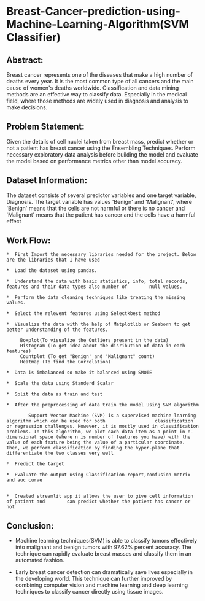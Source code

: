 # Breast-Cancer-prediction-using-Machine-Learning-Algorithm(SVM Classifier)


## Abstract:

    
Breast cancer represents one of the diseases that make a high number of deaths every
year. It is the most common type of all cancers and the main cause of women's deaths
worldwide. Classification and data mining methods are an effective way to classify data.
Especially in the medical field, where those methods are widely used in diagnosis and
analysis to make decisions.


## Problem Statement:

Given the details of cell nuclei taken from breast mass, predict whether or not a patient
has breast cancer using the Ensembling Techniques. Perform necessary exploratory
data analysis before building the model and evaluate the model based on performance
metrics other than model accuracy.


## Dataset Information:

The dataset consists of several predictor variables and one target variable, Diagnosis.
The target variable has values 'Benign' and 'Malignant', where 'Benign' means that the
cells are not harmful or there is no cancer and 'Malignant' means that the patient has
cancer and the cells have a harmful effect


## Work Flow:


    *  First Import the necessary libraries needed for the project. Below are the libraries that I have used
    
    *  Load the dataset using pandas.
    
    *  Understand the data with basic statistics, info, total records, features and their data types also number of        null values.
    
    *  Perform the data cleaning techniques like treating the missing values.
    
    *  Select the relevent features using Selectkbest method
    
    *  Visualize the data with the help of Matplotlib or Seaborn to get better understanding of the features.
    
         Boxplot(To visualize the Outliers present in the data)
         Histogram (To get idea about the disribution of data in each features)
         Countplot (To get "Benign' and 'Malignant" count)
         Heatmap (To find the Correlation)
         
    *  Data is imbalanced so make it balanced using SMOTE
    
    *  Scale the data using Standerd Scalar
    
    *  Split the data as train and test
    
    *  After the preprocessing of data train the model Using SVM algorithm
    
            Support Vector Machine (SVM) is a supervised machine learning algorithm which can be used for both                  classification or regression challenges. However, it is mostly used in classification problems. In this algorithm, we plot each data item as a point in n-dimensional space (where n is number of features you have) with the value of each feature being the value of a particular coordinate. Then, we perform classification by finding the hyper-plane that differentiate the two classes very well
            
    *  Predict the target
    
    *  Evaluate the output using Classification report,confusion metrix and auc curve
    
    
    *  Created streamlit app it allows the user to give cell information of patient and        can predict whether the patient has cancer or not

##  Conclusion:

   * Machine learning techniques(SVM) is able to classify tumors effectively into malignant and benign tumors with 97.62%  percent accuracy. The technique can rapidly evaluate breast masses and classify them in an automated fashion.

   * Early breast cancer detection can dramatically save lives especially in the developing world. This technique can further improved by combining computer vision and machine learning and deep learning techniques to classify cancer directly using tissue images.
                
